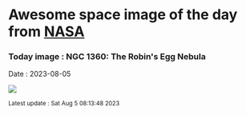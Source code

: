 
# Awesome space image of the day from [NASA](https://api.nasa.gov/)

### Today image : NGC 1360: The Robin's Egg Nebula
Date : 2023-08-05

![](https://apod.nasa.gov/apod/image/2308/ngc1360_v2_1024.jpg)

<small>Latest update : Sat Aug  5 08:13:48 2023</small>
        